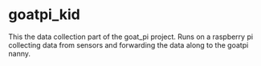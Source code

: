 # goatpi_kid
This the data collection part of the goat_pi project.  Runs on a raspberry pi collecting data from sensors and forwarding the data along to the goatpi nanny.
